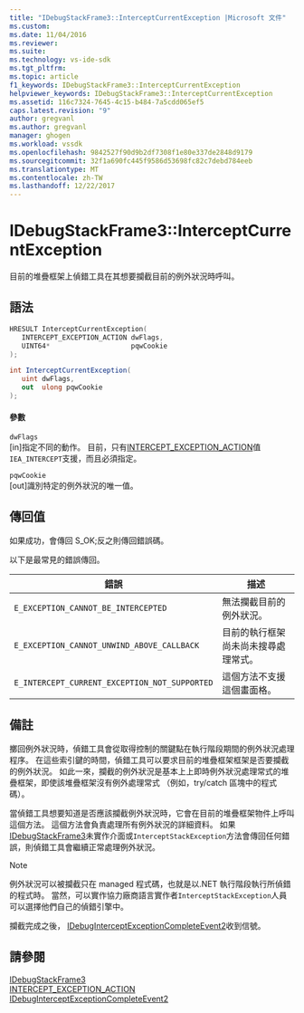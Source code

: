 ```yaml
---
title: "IDebugStackFrame3::InterceptCurrentException |Microsoft 文件"
ms.custom: 
ms.date: 11/04/2016
ms.reviewer: 
ms.suite: 
ms.technology: vs-ide-sdk
ms.tgt_pltfrm: 
ms.topic: article
f1_keywords: IDebugStackFrame3::InterceptCurrentException
helpviewer_keywords: IDebugStackFrame3::InterceptCurrentException
ms.assetid: 116c7324-7645-4c15-b484-7a5cdd065ef5
caps.latest.revision: "9"
author: gregvanl
ms.author: gregvanl
manager: ghogen
ms.workload: vssdk
ms.openlocfilehash: 9842527f90d9b2df7308f1e80e337de2848d9179
ms.sourcegitcommit: 32f1a690fc445f9586d53698fc82c7debd784eeb
ms.translationtype: MT
ms.contentlocale: zh-TW
ms.lasthandoff: 12/22/2017
---
```

# <a name="idebugstackframe3interceptcurrentexception"></a>IDebugStackFrame3::InterceptCurrentException
目前的堆疊框架上偵錯工具在其想要攔截目前的例外狀況時呼叫。  
  
## <a name="syntax"></a>語法  
  
```cpp  
HRESULT InterceptCurrentException(  
   INTERCEPT_EXCEPTION_ACTION dwFlags,  
   UINT64*                    pqwCookie  
);  
```  
  
```csharp  
int InterceptCurrentException(  
   uint dwFlags,   
   out  ulong pqwCookie  
);  
```  
  
#### <a name="parameters"></a>參數  
 `dwFlags`  
 [in]指定不同的動作。 目前，只有[INTERCEPT_EXCEPTION_ACTION](../../../extensibility/debugger/reference/intercept-exception-action.md)值`IEA_INTERCEPT`支援，而且必須指定。  
  
 `pqwCookie`  
 [out]識別特定的例外狀況的唯一值。  
  
## <a name="return-value"></a>傳回值  
 如果成功，會傳回 S_OK;反之則傳回錯誤碼。  
  
 以下是最常見的錯誤傳回。  
  
|錯誤|描述|  
|-----------|-----------------|  
|`E_EXCEPTION_CANNOT_BE_INTERCEPTED`|無法攔截目前的例外狀況。|  
|`E_EXCEPTION_CANNOT_UNWIND_ABOVE_CALLBACK`|目前的執行框架尚未尚未搜尋處理常式。|  
|`E_INTERCEPT_CURRENT_EXCEPTION_NOT_SUPPORTED`|這個方法不支援這個畫面格。|  
  
## <a name="remarks"></a>備註  
 擲回例外狀況時，偵錯工具會從取得控制的關鍵點在執行階段期間的例外狀況處理程序。 在這些索引鍵的時間，偵錯工具可以要求目前的堆疊框架框架是否要攔截的例外狀況。 如此一來，攔截的例外狀況是基本上上即時例外狀況處理常式的堆疊框架，即使該堆疊框架沒有例外處理常式 （例如，try/catch 區塊中的程式碼）。  
  
 當偵錯工具想要知道是否應該攔截例外狀況時，它會在目前的堆疊框架物件上呼叫這個方法。 這個方法會負責處理所有例外狀況的詳細資料。 如果[IDebugStackFrame3](../../../extensibility/debugger/reference/idebugstackframe3.md)未實作介面或`InterceptStackException`方法會傳回任何錯誤，則偵錯工具會繼續正常處理例外狀況。  
  
> [!NOTE]
>  例外狀況可以被攔截只在 managed 程式碼，也就是以.NET 執行階段執行所偵錯的程式時。 當然，可以實作協力廠商語言實作者`InterceptStackException`人員可以選擇他們自己的偵錯引擎中。  
  
 攔截完成之後， [IDebugInterceptExceptionCompleteEvent2](../../../extensibility/debugger/reference/idebuginterceptexceptioncompleteevent2.md)收到信號。  
  
## <a name="see-also"></a>請參閱  
 [IDebugStackFrame3](../../../extensibility/debugger/reference/idebugstackframe3.md)   
 [INTERCEPT_EXCEPTION_ACTION](../../../extensibility/debugger/reference/intercept-exception-action.md)   
 [IDebugInterceptExceptionCompleteEvent2](../../../extensibility/debugger/reference/idebuginterceptexceptioncompleteevent2.md)
